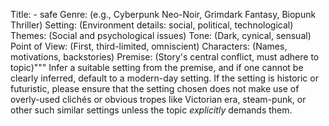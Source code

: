 Title: - safe
Genre: (e.g., Cyberpunk Neo-Noir, Grimdark Fantasy, Biopunk Thriller)
Setting: (Environment details: social, political, technological)
Themes: (Social and psychological issues)
Tone: (Dark, cynical, sensual)
Point of View: (First, third-limited, omniscient)
Characters: (Names, motivations, backstories)
Premise: (Story's central conflict, must adhere to topic)"""  Infer a suitable setting from the premise, and if one cannot be clearly inferred, default to a modern-day setting. If the setting is historic or futuristic, please ensure that the setting chosen does not make use of overly-used clichés or obvious tropes like Victorian era, steam-punk, or other such similar settings unless the topic *explicitly* demands them.  <END CONVERSATION> 